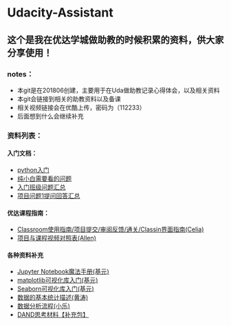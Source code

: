 # Udacity-Assistant
## 这个是我在优达学城做助教的时候积累的资料，供大家分享使用！
### notes：

- 本git是在201806创建，主要用于在Uda做助教记录心得体会，以及相关资料
- 本git会链接到相关的助教资料以及备课
- 相关视频链接会在优酷上传，密码为（112233）
- 后面想到什么会继续补充

### 资料列表：
#### 入门文档：
- [python入门](https://github.com/AAAlvin/-Udacity-Assistant/blob/master/python%E5%85%A5%E9%97%A8.md)
- [纯小白需要看的问题](https://github.com/AAAlvin/-Udacity-Assistant/blob/master/files/纯小白需要看的问题.pdf)
- [入门班级问题汇总](https://github.com/AAAlvin/-Udacity-Assistant/blob/master/files/%E5%85%A5%E9%97%A8%E7%8F%AD%E7%BA%A7%E9%97%AE%E9%A2%98%E6%B1%87%E6%80%BB.pdf)
- [项目问题1提问回答汇总](https://github.com/AAAlvin/-Udacity-Assistant/blob/master/files/%E9%A1%B9%E7%9B%AE%E9%97%AE%E9%A2%981%E6%8F%90%E9%97%AE%E5%9B%9E%E7%AD%94%E6%B1%87%E6%80%BB.pdf)

#### 优达课程指南：
- [Classroom使用指南/项目提交/审阅反馈/通关/Classin界面指南(Celia)](https://docs.qq.com/doc/BqI21X2yZIht154Jnf04HPOn3osVEN142uDI2YItbu2NkIUj3IQmKC2Cjyb92GWUxv12ewh4412Isj1QaEL61?opendocxfrom=admin)
- [项目与课程视频对照表(Allen)](https://docs.qq.com/sheet/BqI21X2yZIht1ZHV3w3zw0NJ0Efwl34MshCj26xyJB0q63TN2IQmKC2Cjyb92xGDtg3qyTqS3AHcGG1oLVpn0?opendocxfrom=admin#BB08J2)

#### 各种资料补充
- [Jupyter Notebook魔法手册(基元)](https://github.com/AAAlvin/-Udacity-Assistant/blob/master/files/Jupyter%20Notebook%E9%AD%94%E6%B3%95%E6%89%8B%E5%86%8C.docx)
- [matplotlib可视化库入门(基元)](https://github.com/AAAlvin/-Udacity-Assistant/blob/master/files/matplotlib%E5%8F%AF%E8%A7%86%E5%8C%96%E5%BA%93%E5%85%A5%E9%97%A8.docx)
- [Seaborn可视化库入门(基元)](https://github.com/AAAlvin/-Udacity-Assistant/blob/master/files/Seaborn%E5%8F%AF%E8%A7%86%E5%8C%96%E5%BA%93%E5%85%A5%E9%97%A8.docx)
- [数据的基本统计描述(黄涛)](https://github.com/AAAlvin/-Udacity-Assistant/blob/master/files/%E6%95%B0%E6%8D%AE%E7%9A%84%E5%9F%BA%E6%9C%AC%E7%BB%9F%E8%AE%A1%E6%8F%8F%E8%BF%B0--%E9%BB%84%E6%B6%9B.pdf)
- [数据分析流程(小乐)]()
- [DAND思考材料【补充包】](https://github.com/AAAlvin/-Udacity-Assistant/blob/master/files/DAND%E6%80%9D%E8%80%83%E6%9D%90%E6%96%99%E3%80%90%E8%A1%A5%E5%85%85%E5%8C%85%E3%80%91.docx)
